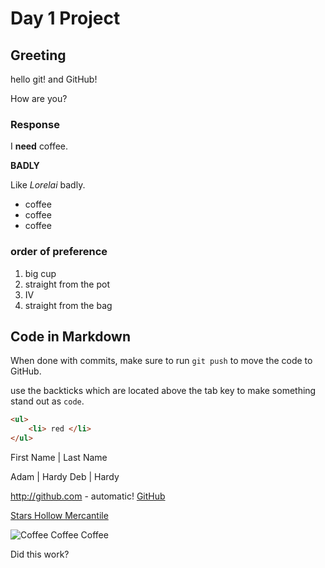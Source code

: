 # Day 1 Project

## Greeting
hello git! and GitHub!

How are you?

### Response
I **need** coffee.

**BADLY**

Like _Lorelai_ badly.

* coffee
* coffee
* coffee

### order of preference
1. big cup
1. straight from the pot
1. IV
1. straight from the bag


## Code in Markdown

When done with commits, make sure to run `git push` to move the code to GitHub.

use the backticks which are located above the tab key to make something stand out as `code`.

```html
<ul> 
    <li> red </li>
</ul>
```
First Name | Last Name

Adam | Hardy
Deb | Hardy

http://github.com - automatic! [GitHub](http://github.com)

[Stars Hollow Mercantile](http://starshollowmercantile.com)

![Coffee Coffee Coffee](https://upload.wikimedia.org/wikipedia/commons/thumb/4/45/A_small_cup_of_coffee.JPG/1200px-A_small_cup_of_coffee.JPG)

Did this work?
